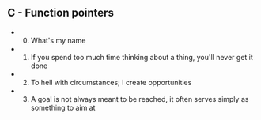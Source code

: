 ## C - Function pointers

- 0. What's my name
- 1. If you spend too much time thinking about a thing, you'll never get it done
- 2. To hell with circumstances; I create opportunities
- 3. A goal is not always meant to be reached, it often serves simply as something to aim at
